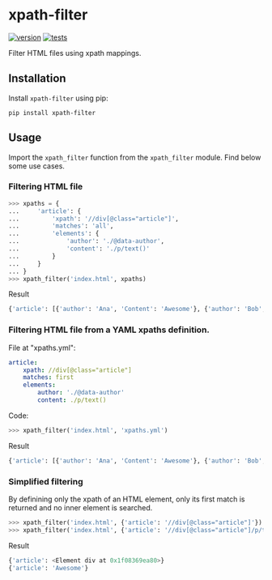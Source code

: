 # xpath-filter

[![version](https://img.shields.io/badge/version-0.1.0-blue)](https://pypi.org/project/xpath-filter)
[![tests](https://img.shields.io/badge/tests-passed-green)](tests/test_xpath_filter.py)

Filter HTML files using xpath mappings.

## Installation

Install `xpath-filter` using pip:

```shell
pip install xpath-filter
```

## Usage

Import the `xpath_filter` function from the `xpath_filter` module. Find below
some use cases.

### Filtering HTML file

```python
>>> xpaths = {
...     'article': {
...         'xpath': '//div[@class="article"]',
...         'matches': 'all',
...         'elements': {
...             'author': './@data-author',
...             'content': './p/text()'
...         }
...     }
... }
>>> xpath_filter('index.html', xpaths)
```

Result

```python
{'article': [{'author': 'Ana', 'Content': 'Awesome'}, {'author': 'Bob', 'Content': 'Bad'}]}
```

### Filtering HTML file from a YAML xpaths definition.

File at "xpaths.yml":

```yml
article:
    xpath: //div[@class="article"]
    matches: first
    elements:
        author: './@data-author'
        content: ./p/text()
```

Code:

```python
>>> xpath_filter('index.html', 'xpaths.yml')
```

Result

```python
{'article': [{'author': 'Ana', 'Content': 'Awesome'}, {'author': 'Bob', 'Content': 'Bad'}]}
```

### Simplified filtering

By definining only the xpath of an HTML element, only its first match is returned and no inner element is searched.

```python
>>> xpath_filter('index.html', {'article': '//div[@class="article"]'})
>>> xpath_filter('index.html', {'article': '//div[@class="article"]/p/text()'})
```

Result

```python
{'article': <Element div at 0x1f08369ea80>}
{'article': 'Awesome'}
```
